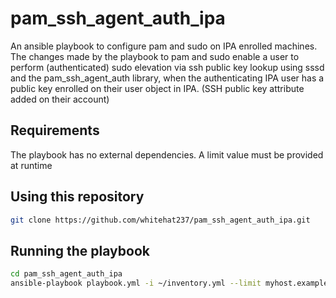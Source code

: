 pam_ssh_agent_auth_ipa
======================

An ansible playbook to configure pam and sudo on IPA enrolled machines.  
The changes made by the playbook to pam and sudo enable a user to perform (authenticated) sudo elevation 
via ssh public key lookup using sssd and the pam_ssh_agent_auth library, 
when the authenticating IPA user has a public key enrolled on their user object in IPA.  (SSH public key attribute added on their account)

Requirements
------------

The playbook has no external dependencies.
A limit value must be provided at runtime

Using this repository
---------------------

```bash
git clone https://github.com/whitehat237/pam_ssh_agent_auth_ipa.git
```

Running the playbook
--------------------

```bash
cd pam_ssh_agent_auth_ipa
ansible-playbook playbook.yml -i ~/inventory.yml --limit myhost.example.net --user local --become -kK
```
